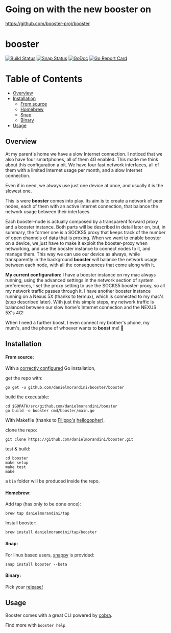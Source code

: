 # Going on with the new booster on
https://github.com/booster-proj/booster

# booster
[![Build Status](https://travis-ci.org/danielmorandini/booster.svg?branch=master)](https://travis-ci.org/danielmorandini/booster)
[![Snap Status](https://build.snapcraft.io/badge/danielmorandini/booster.svg)](https://build.snapcraft.io/user/danielmorandini/booster)
[![GoDoc](https://img.shields.io/badge/godoc-reference-blue.svg)](https://godoc.org/github.com/danielmorandini/booster)
[![Go Report Card](https://goreportcard.com/badge/github.com/danielmorandini/booster)](https://goreportcard.com/report/github.com/danielmorandini/booster)

# Table of Contents

- [Overview](#overview)
- [Installation](#installation)
  * [From source](#from-source)
  * [Homebrew](#homebrew)
  * [Snap](#snap)
  * [Binary](#binary)
- [Usage](#usage)

## Overview

At my parent's home we have a slow Internet connection. I noticed that we also
have four smartphones, all of them 4G enabled. This made me think about this
configuration a bit. We have four fast network interfaces, all of them with a
limited Internet usage per month, and a slow Internet connection.

Even if in need, we always use just one device at once, and usually it is the
slowest one.

This is were **booster** comes into play. Its aim is to create a network
of peer nodes, each of them with an active Internet connection, that balance the
network usage between their interfaces.

Each booster-node is actually composed by a transparent forward proxy and a
booster instance. Both parts will be described in detail later on, but, in
summary, the former one is a SOCKS5 proxy that keeps track of the number of open
channels of data that is proxing. When we want to enable booster on a device, we
just have to make it exploit the booster-proxy when networking, and use the
booster instance to connect nodes to it, and manage them. This way we can use
our device as always, while transparently in the background **booster**
will balance the network usage between each node, with all the consequences that
come along with it.

**My current configuration:** I have a booster instance on my mac always
running, using the advanced settings in the network section of system
preferences, I set the proxy setting to use the SOCKS5 booster-proxy, so all my
network traffic passes through it. I have another booster instance running on a
Nexus 5X (thanks to termux), which is connected to my mac's (step described
later). With just this simple steps, my network traffic is balanced between our
slow home's Internet connection and the NEXUS 5X's 4G!

When I need a further boost, I even connect my brother's phone, my mum's, and
the phone of whoever wants to **boost** me! :tada:

## Installation
#### From source:
With a [correctly configured](https://golang.org/doc/code.html#GOPATH) Go installation,

get the repo with:
```
go get -u github.com/danielmorandini/booster/booster
```

build the executable:
```
cd $GOPATH/src/github.com/danielmorandini/booster
go build -o booster cmd/booster/main.go
```

With Makefile (thanks to [Filippo's](https://github.com/FiloSottile) [hellogopher](https://github.com/cloudflare/hellogopher)),

clone the repo:
```
git clone https://github.com/danielmorandini/booster.git
```

test & build:
```
cd booster
make setup
make test
make
```

a `bin` folder will be produced inside the repo.

#### Homebrew:
Add tap (has only to be done once):
```
brew tap danielmorandini/tap
```
Install booster:
```
brew install danielmorandini/tap/booster
```

#### Snap:
For linux based users, [snappy](https://docs.snapcraft.io/core/usage) is provided:
```
snap install booster --beta
```

#### Binary:
Pick your [release!](https://github.com/danielmorandini/booster/releases)

## Usage
Booster comes with a great CLI powered by [cobra](https://github.com/spf13/cobra).

Find more with `booster help`
